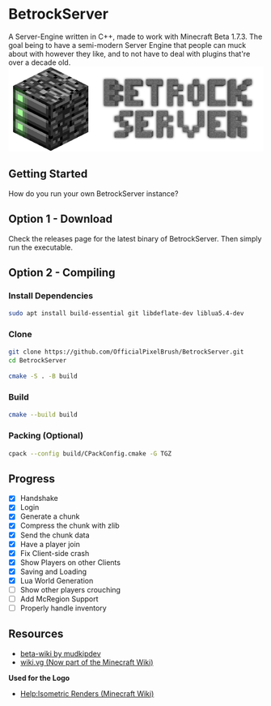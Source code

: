 # BetrockServer
A Server-Engine written in C++, made to work with Minecraft Beta 1.7.3. The goal being to have a semi-modern Server Engine that people can muck about with however they like, and to not have to deal with plugins that're over a decade old.
![BetrockServer Logo](media/betrock_server_logo.png)

## Getting Started
How do you run your own BetrockServer instance?

## Option 1 - Download
Check the releases page for the latest binary of BetrockServer. Then simply run the executable.

## Option 2 - Compiling
### Install Dependencies
```bash
sudo apt install build-essential git libdeflate-dev liblua5.4-dev
```

### Clone
```bash
git clone https://github.com/OfficialPixelBrush/BetrockServer.git
cd BetrockServer
```
```bash
cmake -S . -B build
```

### Build
```bash
cmake --build build
```

### Packing (Optional)
```bash
cpack --config build/CPackConfig.cmake -G TGZ
```
## Progress
- [x] Handshake 
- [x] Login
- [x] Generate a chunk
- [x] Compress the chunk with zlib
- [x] Send the chunk data
- [x] Have a player join
- [x] Fix Client-side crash
- [x] Show Players on other Clients
- [x] Saving and Loading
- [x] Lua World Generation
- [ ] Show other players crouching
- [ ] Add McRegion Support
- [ ] Properly handle inventory

## Resources
- [beta-wiki by mudkipdev](https://github.com/mudkipdev/beta-wiki)
- [wiki.vg (Now part of the Minecraft Wiki)](https://minecraft.wiki/w/Minecraft_Wiki:Projects/wiki.vg_merge/Protocol?oldid=2769758)

**Used for the Logo**
- [Help:Isometric Renders (Minecraft Wiki)](https://minecraft.wiki/w/Help:Isometric_renders)
